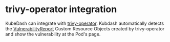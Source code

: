 # trivy-operator integration

KubeDash can integrate with [trivy-operator](https://devopstales.github.io/trivy-operator/). Kubdash automatically detects the [VulnerabilityReport](https://devopstales.github.io/trivy-operator/latest/crds/vulnerability-report/) Custom Resource Objects created by trivy-operator and show the vulnerability at the Pod's page. 